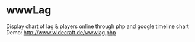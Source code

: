 wwwLag
======

Display chart of lag & players online through php and google timeline chart
Demo: http://www.widecraft.de/wwwlag.php
